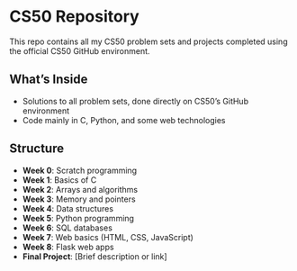 # CS50 Repository

This repo contains all my CS50 problem sets and projects completed using the official CS50 GitHub environment.

## What’s Inside

- Solutions to all problem sets, done directly on CS50’s GitHub environment
- Code mainly in C, Python, and some web technologies

## Structure

- **Week 0**: Scratch programming  
- **Week 1**: Basics of C  
- **Week 2**: Arrays and algorithms  
- **Week 3**: Memory and pointers  
- **Week 4**: Data structures  
- **Week 5**: Python programming  
- **Week 6**: SQL databases  
- **Week 7**: Web basics (HTML, CSS, JavaScript)  
- **Week 8**: Flask web apps  
- **Final Project**: [Brief description or link]
